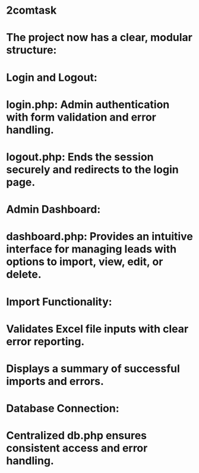 # 2comtask
# The project now has a clear, modular structure:

# Login and Logout:

# login.php: Admin authentication with form validation and error handling.
# logout.php: Ends the session securely and redirects to the login page.
# Admin Dashboard:

# dashboard.php: Provides an intuitive interface for managing leads with options to import, view, edit, or delete.
# Import Functionality:

# Validates Excel file inputs with clear error reporting.
# Displays a summary of successful imports and errors.
# Database Connection:

# Centralized db.php ensures consistent access and error handling.
